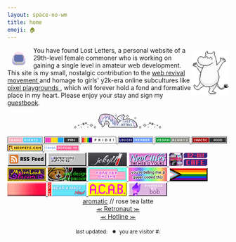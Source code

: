 ```yaml
---
layout: space-no-wm
title: home
emoji: 🏠
---
```

<img src="/graphics/site_buttons/LostLetters32x32.gif" align="left" style="margin: 11px 17px 0 10px;" >
<img src="/graphics/adoptables/dancing-moomin-lostletters-4x.png" style="margin: 10px 0 0 0;" align="right" width="82px"/>
You have found Lost Letters, a personal website of a 29th-level female commoner who is working on gaining a single level in amateur web development. 
This site is my small, nostalgic contribution to the 
<a target="_blank" href="https://thoughts.melonking.net/guides/introduction-to-the-web-revival-1-what-is-the-web-revival">
    web revival movement
</a> 
and homage to girls' y2k-era online subcultures like 
<a target="_blank" href="https://zine.yesterweb.org/issue-00/index.php?page=8">
    pixel playgrounds
</a>, which will forever hold a fond and formative place in my heart. 
Please enjoy your stay and sign my <a href="/guestbook/">guestbook</a>.
<br>
<br>
<center>
    ｡･:*˚:✧｡ 
    <img src="/graphics/site_buttons/LostLetters88x31.gif" width="88px">
    ｡✧:˚*:･｡
</center>
<br>
<div class="index-links"><!-- Button Wall -->
  <div>
    <div class="imgwall">
        <a target="_blank" href="https://trovami.altervista.org/en/webmasters/makebutton">
        <img src="/graphics/toy/tags/transrights.png">
        </a>
        <a target="_blank" href="https://pixels.heylouise.space/">
        <img src="/graphics/toy/tags/lgbt_pan.png">
        </a>
        <a target="_blank" href="https://web.badges.world/">
        <img src="/graphics/toy/tags/pride2.gif">
        </a>
        <a target="_blank" href="https://trovami.altervista.org/en/webmasters/makebutton">
        <img src="/graphics/toy/tags/union-member.png">
        </a>
        <a target="_blank" href="https://trovami.altervista.org/en/webmasters/makebutton">
        <img src="/graphics/toy/tags/veganalways.png">
        </a>
        <a target="_blank" href="https://pixels.heylouise.space/">
        <img src="/graphics/toy/tags/alignment_chaotic_good.png">
        </a>
        <a target="_blank" href="https://web.badges.world/">
        <img src="/graphics/toy/tags/neopets.png">
        </a>
        <a target="_blank" href="https://web.badges.world/">
        <img src="/graphics/toy/tags/tama.png">
        </a>
    </div>
    <div class="imgwall">
        <a target="_blank" href="https://lostletters.neocities.org/feed.xml">
            <img src="/graphics/linkout/rss.gif" title="Only my freshest blog posts delivered straight to you via RSS!">
        </a>
        <a target="_blank" href="https://webmentions.neocities.org/">
            <img src="/graphics/linkout/webmentions_anim.gif" title="If you mention this site's URL on mastodon, it'll display like a comment on that specific page! So cool, right? Go enable it on your site too!">
        </a>
        <a target="_blank" href="https://jekyllrb.com/">
            <img src="/graphics/linkout/jekyll.png" title="I use Jekyll as my Static Site Generator">
        </a>
        <a target="_blank" href="https://neocities.org/site/lostletters">
            <img src="/graphics/linkout/neocitiespink.gif" title="Proudly hosted by NeoCities!">
        </a>
        <a target="_blank" href="https://32bit.cafe/">
            <img src="/graphics/linkout/32bitcafe.gif" title="32bit.cafe is an awesome 18+ community of website hobbyists and pros. The cafe site has tutorials and resources to help you build your own place on the web and more.">
        </a>
        <a target="_blank" href="https://forum.melonland.net/">
            <img src="/graphics/linkout/melonland-forum.gif" title="Find me on the MelonLand Forum as Lost Letters!">
        </a>
        <a  target="_blank" href="https://cyber-rot.neocities.org/mine">
            <img src="/graphics/linkout/webdesign.gif" title="Webdesign is my passion button by cyber-rot">
        </a>
        <a  target="_blank" href="https://www.deviantart.com/kouenli/art/Forever-Online-Stamp-626217529">
            <img src="/graphics/linkout/forever-online.gif" title="Forever online button by kouenli (DeviantArt)">
        </a>
        <a target="_blank" href="https://plasticdino.neocities.org/graphics">
            <img src="/graphics/linkout/queer.png" title="You're telling me a queer coded this button by kitty">
        </a>
        <a target="_blank" href="https://rainy.gay/">
            <img src="/graphics/linkout/progress.png" title="Progress Pride flag button by Dime">
        </a>
        <a target="_blank" href="https://yesterweb.org/no-to-web3/">
            <img src="/graphics/linkout/nft_sadgrl.gif" title="anti-NFT button by sadgrl.online">
        </a>
        <a target="_blank" href="https://yourdevilfriends.art/freebies.html">
            <img src="/graphics/linkout/masknow.png" title="Wear a mask now button by Bruno">
        </a>
        <img src="/graphics/linkout/acab.gif" title="ACAB button - not sure who made this, so please drop me a note if you know who did in my guestbook. Attribution is so important!">
        <img src="/graphics/linkout/bob.gif" title="Powered by bob button - not sure who made this, so please drop me a note if you know who did in my guestbook. Attribution is so important!">
    </div>
  </div>
  <div class="index-links-next"><!-- Webrings -->
    <div class="webring">
        <center>
            <a target="_blank" href="http://aromatic.wings.nu/">aromatic</a> // rose tea latte
            <br>
            <a href='https://webring.dinhe.net/prev/https://lostletters.neocities.org/'>
                ⪻
            </a>
            <a target="_blank" href="https://webring.dinhe.net/">
                Retronaut 
            </a>
            <a href='https://webring.dinhe.net/next/https://lostletters.neocities.org/'>
                ⪼
            </a>
            <br>
            <a href="https://hotlinewebring.club/lostletters/next">
                ⪻
            </a>
            <a target="_blank" href="https://hotlinewebring.club/">
                Hotline 
            </a>
            <a href="https://hotlinewebring.club/lostletters/previous">
                ⪼
            </a>
            <div id='neossg'>
                <script type="text/javascript" src="https://neossg.neocities.org/onionring-variables.js"></script>
                <script type="text/javascript" src="https://neossg.neocities.org/onionring-widget.js"></script>
            </div>
            <script src="https://xandra.cc/safonts/webring.js"></script>
            <ring-900 site="https://lostletters.neocities.org/"></ring-900>
            <script src="https://nuthead.neocities.org/ring/ring.js"></script>
        </center>
    </div>
  </div>
</div>
<br>
<center>
    <div id="neocities-stats" style="font-size: 85%;">
        last updated: <span id="lastupdate"></span> &nbsp; &#10041; &nbsp;you are visitor #: <span id="hitcount"></span>
    </div>
</center>